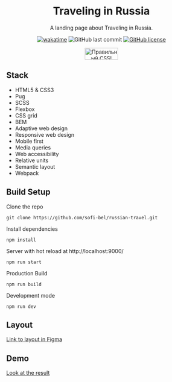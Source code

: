 <!--suppress HtmlDeprecatedAttribute, HtmlRequiredAltAttribute -->
<div align="center">
  <h1>Traveling in Russia</h1>
  <p>A landing page about Traveling in Russia.</p>
  <a href="https://wakatime.com/badge/user/29a8352f-15fa-421a-b8ff-a7adff87a0dc/project/e9547ba7-aa68-44f6-8170-5178de0e071f"><img src="https://wakatime.com/badge/user/29a8352f-15fa-421a-b8ff-a7adff87a0dc/project/e9547ba7-aa68-44f6-8170-5178de0e071f.svg?style=for-the-badge&logo=appveyor" alt="wakatime"></a>
  <img alt="GitHub last commit" src="https://img.shields.io/github/last-commit/sofi-bel/russian-travel?style=for-the-badge">
  <a href="https://github.com/sofi-bel/russian-travel/blob/main/LICENSE"><img alt="GitHub license" src="https://img.shields.io/github/license/sofi-bel/russian-travel?style=for-the-badge"></a>
  <p>
      <a href="https://jigsaw.w3.org/css-validator/check/referer">
          <img style="border:0;width:88px;height:31px"
              src="https://jigsaw.w3.org/css-validator/images/vcss-blue"
              alt="Правильный CSS!" />
      </a>
  </p>
</div>

## Stack

- HTML5 & CSS3
- Pug
- SCSS
- Flexbox
- CSS grid
- BEM
- Adaptive web design
- Responsive web design
- Mobile first
- Media queries
- Web accessibility
- Relative units
- Semantic layout
- Webpack

## Build Setup

Clone the repo

```
git clone https://github.com/sofi-bel/russian-travel.git
```

Install dependencies

```
npm install
```

Server with hot reload at http://localhost:9000/

```
npm run start
```

Production Build

```
npm run build
```

Development mode

```
npm run dev
```

## Layout

[Link to layout in Figma](https://www.figma.com/file/5S2WSbEFL6awjVWJ0NWL8Q/Sprint-3_-Russia-_-desktop-%2B-mobile?type=design&mode=design)

## Demo

[Look at the result](https://sofi-bel.github.io/russian-travel/)

